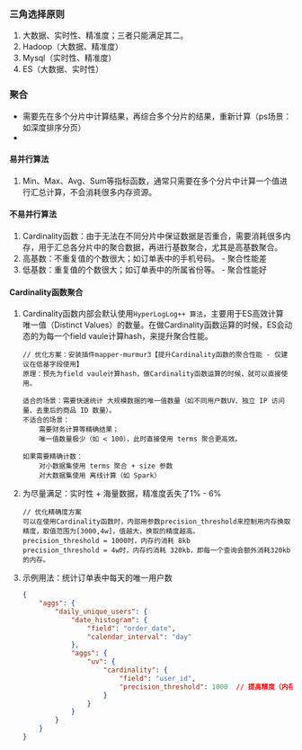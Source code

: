 
### 三角选择原则
1. 大数据、实时性、精准度；三者只能满足其二。
2. Hadoop（大数据、精准度）
3. Mysql（实时性、精准度）
4. ES（大数据、实时性）

### 聚合
- 需要先在多个分片中计算结果，再综合多个分片的结果，重新计算（ps场景：如深度排序分页）
- 

#### 易并行算法
1. Min、Max、Avg、Sum等指标函数，通常只需要在多个分片中计算一个值进行汇总计算，不会消耗很多内存资源。

#### 不易并行算法
1. Cardinality函数：由于无法在不同分片中保证数据是否重合，需要消耗很多内存，用于汇总各分片中的聚合数据，再进行基数聚合，尤其是高基数聚合。
2. 高基数：不重复值的个数很大；如订单表中的手机号码。 - 聚合性能差
3. 低基数：重复值的个数很大；如订单表中的所属省份等。 - 聚合性能好


#### Cardinality函数聚合

1. Cardinality函数内部会默认使用`HyperLogLog++ 算法`，主要用于ES高效计算 唯一值（Distinct Values）的数量。在做Cardinality函数运算的时候，ES会动态的为每一个field vaule计算hash，来提升聚合性能。
    
    ```
    // 优化方案：安装插件mapper-murmur3【提升Cardinality函数的聚合性能 - 仅建议在低基字段使用】
    原理：预先为field vaule计算hash，做Cardinality函数运算的时候，就可以直接使用。

    适合的场景：需要快速统计 大规模数据的唯一值数量（如不同用户数UV、独立 IP 访问量、去重后的商品 ID 数量）。
    不适合的场景：
        需要财务计算等精确结果；
        唯一值数量极少（如 < 100），此时直接使用 terms 聚合更高效。

    如果需要精确计数：
        对小数据集使用 terms 聚合 + size 参数
        对大数据集使用 离线计算（如 Spark）    
    ```
2. 为尽量满足：实时性 + 海量数据，精准度丢失了1% - 6%
   
    ```
    // 优化精确度方案
    可以在使用Cardinality函数时，内部用参数precision_threshold来控制用内存换取精度，取值范围为[3000,4w]，值越大，换取的精度越高。
    precision_threshold = 1000时，内存约消耗 8kb
    precision_threshold = 4w时，内存约消耗 320kb，即每一个查询会额外消耗320kb的内存。
    ```    
3. 示例用法：统计订单表中每天的唯一用户数
    ```json
    {
        "aggs": {
            "daily_unique_users": {
                "date_histogram": {
                    "field": "order_date",
                    "calendar_interval": "day"
                },
                "aggs": {
                    "uv": {
                        "cardinality": {
                            "field": "user_id",
                            "precision_threshold": 1000  // 提高精度（内存占用增加）
                        }
                    }
                }
            }
        }
    }
    ```    